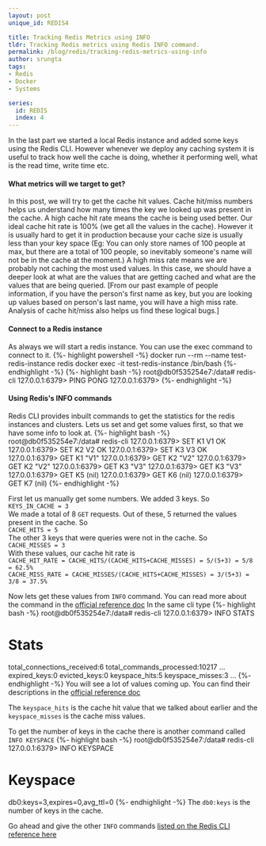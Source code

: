 ```yaml
---
layout: post
unique_id: REDIS4

title: Tracking Redis Metrics using INFO
tldr: Tracking Redis metrics using Redis INFO command.
permalink: /blog/redis/tracking-redis-metrics-using-info
author: srungta
tags: 
- Redis
- Docker
- Systems

series: 
  id: REDIS
  index: 4
---
```


In the last part we started a local Redis instance and added some keys using the Redis CLI. However whenever we deploy any caching system it is useful to track how well the cache is doing, whether it performing well, what is the read time, write time etc.

#### What metrics will we target to get?
In this post, we will try to get the cache hit values.
Cache hit/miss numbers helps us understand how many times the key we looked up was present in the cache.
A high cache hit rate means the cache is being used better. Our ideal cache hit rate is 100% (we get all the values in the cache). However it is usually hard to get it in production because your cache size is usually less than your key space (Eg: You can only store names of 100 people at max, but there are a total of 100 people, so inevitably someone's name will not be in the cache at the moment.)
A high miss rate means we are probably not caching the most used values. In this case, we should have a deeper look at what are the values that are getting cached and what are the values that are being queried.
[From our past example of people information, if you have the person's first name as key, but you are looking up values based on person's last name, you will have a high miss rate. Analysis of cache hit/miss also helps us find these logical bugs.]

#### Connect to a Redis instance
As always we will start a redis instance. You can use the exec command to connect to it.
{%- highlight powershell -%}
docker run --rm --name test-redis-instance redis
docker exec -it test-redis-instance /bin/bash
{%- endhighlight -%}
{%- highlight bash -%}
root@db0f535254e7:/data# redis-cli
127.0.0.1:6379> PING
PONG
127.0.0.1:6379> 
{%- endhighlight -%}


#### Using Redis's INFO commands
Redis CLI provides inbuilt commands to get the statistics for the redis instances and clusters.
Lets us set and get some values first, so that we have some info to look at.
{%- highlight bash -%}
root@db0f535254e7:/data# redis-cli
127.0.0.1:6379> SET K1 V1
OK
127.0.0.1:6379> SET K2 V2
OK
127.0.0.1:6379> SET K3 V3
OK
127.0.0.1:6379> GET K1
"V1"
127.0.0.1:6379> GET K2
"V2"
127.0.0.1:6379> GET K2
"V2"
127.0.0.1:6379> GET K3
"V3"
127.0.0.1:6379> GET K3
"V3"
127.0.0.1:6379> GET K5
(nil)
127.0.0.1:6379> GET K6
(nil)
127.0.0.1:6379> GET K7
(nil)
{%- endhighlight -%}

First let us manually get some numbers.
We added 3 keys. So  
`KEYS_IN_CACHE = 3`  
We made a total of 8 `GET` requests.
Out of these, 5 returned the values present in the cache. So  
`CACHE_HITS = 5`  
The other 3 keys that were queries were not in the cache. So  
`CACHE_MISSES = 3`  
With these values, our cache hit rate is   
`CACHE_HIT_RATE = CACHE_HITS/(CACHE_HITS+CACHE_MISSES) = 5/(5+3) = 5/8 = 62.5%`  
`CACHE_MISS_RATE = CACHE_MISSES/(CACHE_HITS+CACHE_MISSES) = 3/(5+3) = 3/8 = 37.5%`  

Now lets get these values from `INFO` command.
You can read more about the command in the [official reference doc](https://redis.io/commands/INFO#:~:text=The%20INFO%20command%20returns%20information,clients%20%3A%20Client%20connections%20section)
In the same cli type 
{%- highlight bash -%}
root@db0f535254e7:/data# redis-cli
127.0.0.1:6379> INFO STATS
# Stats
total_connections_received:6
total_commands_processed:10217
...
expired_keys:0
evicted_keys:0
keyspace_hits:5
keyspace_misses:3
...
{%- endhighlight -%}
You will see a lot of values coming up. You can find their descriptions in the [official reference doc](https://redis.io/commands/INFO#:~:text=The%20INFO%20command%20returns%20information,clients%20%3A%20Client%20connections%20section)

The `keyspace_hits` is the cache hit value that we talked about earlier and the `keyspace_misses` is the cache miss values.

To get the number of keys in the cache there is another command called `INFO KEYSPACE`
{%- highlight bash -%}
root@db0f535254e7:/data# redis-cli
127.0.0.1:6379> INFO KEYSPACE
# Keyspace
db0:keys=3,expires=0,avg_ttl=0
{%- endhighlight -%}
The `db0:keys` is the number of keys in the cache.

Go ahead and give the other `INFO` commands [listed on the Redis CLI reference here](https://redis.io/commands)
